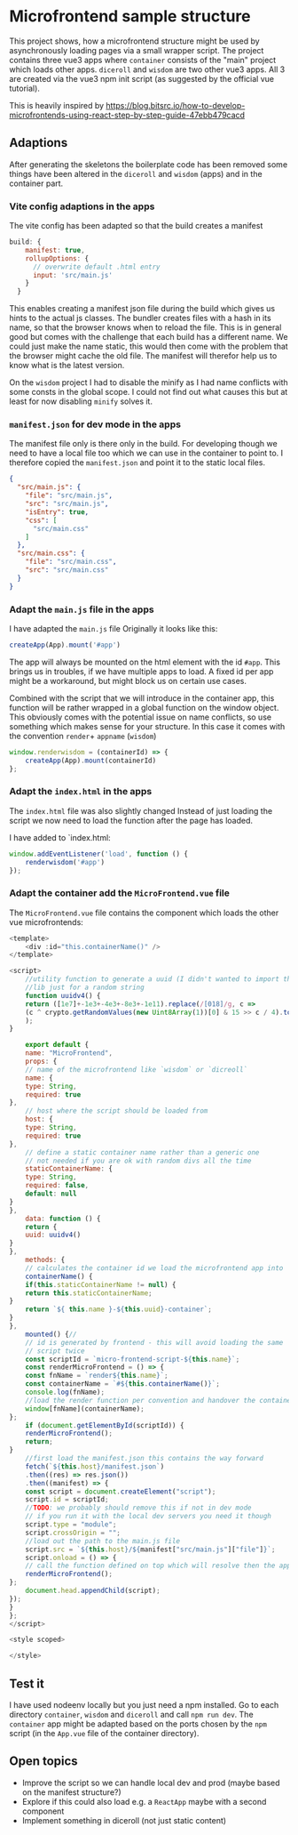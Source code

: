 # Microfrontend sample structure

This project shows, how a microfrontend structure might be used 
by asynchronously loading pages via a small wrapper script. The
project contains three vue3 apps where `container` consists of the
"main" project which loads other apps. `diceroll` and `wisdom` are
two other vue3 apps. All 3 are created via the vue3 npm init script 
(as suggested by the official vue tutorial).

This is heavily inspired by https://blog.bitsrc.io/how-to-develop-microfrontends-using-react-step-by-step-guide-47ebb479cacd

## Adaptions
After generating the skeletons the boilerplate code has been removed
some things have been altered in the `diceroll` and `wisdom` (apps) and
in the container part.

### Vite config adaptions in the apps
The vite config has been adapted so that the build creates a manifest

```js
build: {
    manifest: true,
    rollupOptions: {
      // overwrite default .html entry
      input: 'src/main.js'
    }
  }
```
This enables creating a manifest json file during the build which gives
us hints to the actual js classes. The bundler creates files
with a hash in its name, so that the browser knows when to reload the
file. This is in general good but comes with the challenge that each build 
has a different name. We could just make the name static, this would
then come with the problem that the browser might cache the old file.
The manifest will therefor help us to know what is the latest version.

On the `wisdom` project I had to disable the minify as I had name
conflicts with some consts in the global scope. I could not find out
what causes this but at least for now disabling `minify` solves it.

### `manifest.json` for dev mode in the apps
The manifest file only is there only in the build. For developing though
we need to have a local file too which we can use in the container to point
to. I therefore copied the `manifest.json` and point it to the static
local files. 

```json
{
  "src/main.js": {
    "file": "src/main.js",
    "src": "src/main.js",
    "isEntry": true,
    "css": [
      "src/main.css"
    ]
  },
  "src/main.css": {
    "file": "src/main.css",
    "src": "src/main.css"
  }
}
```


### Adapt the `main.js` file in the apps
I have adapted the `main.js` file
Originally it looks like this:
```js
createApp(App).mount('#app')
```

The app will always be mounted on the html element with the id `#app`.
This brings us in troubles, if we have multiple apps to load. A fixed
id per app might be a workaround, but might block us on certain use
cases.

Combined with the script that we will introduce in the container app,
this function will be rather wrapped in a global function on the window
object. This obviously comes with the potential issue on name conflicts,
so use something which makes sense for your structure.
In this case it comes with the convention `render`+ `appname` (`wisdom`)
```js
window.renderwisdom = (containerId) => {
    createApp(App).mount(containerId)
};
```


### Adapt the `index.html` in the apps
The `index.html` file was also slightly changed
Instead of just loading the script we now need to load the 
function after the page has loaded.

I have added to `index.html:
```js
window.addEventListener('load', function () {
    renderwisdom('#app')
});
```


### Adapt the container add the `MicroFrontend.vue` file
The `MicroFrontend.vue` file contains the component which loads the 
other vue microfrontends:

```js
<template>
    <div :id="this.containerName()" />
</template>

<script>
    //utility function to generate a uuid (I didn't wanted to import the uuid
    //lib just for a random string
    function uuidv4() {
    return ([1e7]+-1e3+-4e3+-8e3+-1e11).replace(/[018]/g, c =>
    (c ^ crypto.getRandomValues(new Uint8Array(1))[0] & 15 >> c / 4).toString(16)
    );
}

    export default {
    name: "MicroFrontend",
    props: {
    // name of the microfrontend like `wisdom` or `dicreoll`
    name: {
    type: String,
    required: true
},
    // host where the script should be loaded from
    host: {
    type: String,
    required: true
},
    // define a static container name rather than a generic one
    // not needed if you are ok with random divs all the time
    staticContainerName: {
    type: String,
    required: false,
    default: null
}
},
    data: function () {
    return {
    uuid: uuidv4()
}
},
    methods: {
    // calculates the container id we load the microfrontend app into
    containerName() {
    if(this.staticContainerName != null) {
    return this.staticContainerName;
}
    return `${ this.name }-${this.uuid}-container`;
}
},
    mounted() {//
    // id is generated by frontend - this will avoid loading the same
    // script twice
    const scriptId = `micro-frontend-script-${this.name}`;
    const renderMicroFrontend = () => {
    const fnName = `render${this.name}`;
    const containerName = `#${this.containerName()}`;
    console.log(fnName);
    //load the render function per convention and handover the container id
    window[fnName](containerName);
};
    if (document.getElementById(scriptId)) {
    renderMicroFrontend();
    return;
}
    //first load the manifest.json this contains the way forward
    fetch(`${this.host}/manifest.json`)
    .then((res) => res.json())
    .then((manifest) => {
    const script = document.createElement("script");
    script.id = scriptId;
    //TODO: we probably should remove this if not in dev mode
    // if you run it with the local dev servers you need it though
    script.type = "module";
    script.crossOrigin = "";
    //load out the path to the main.js file
    script.src = `${this.host}/${manifest["src/main.js"]["file"]}`;
    script.onload = () => {
    // call the function defined on top which will resolve then the app
    renderMicroFrontend();
};
    document.head.appendChild(script);
});
}
};
</script>

<style scoped>

</style>
```

## Test it
I have used nodeenv locally but you just need a npm installed.
Go to each directory `container`, `wisdom` and `diceroll` and
call `npm run dev`. The `container` app might be adapted based
on the ports chosen by the `npm` script (in the `App.vue` file of the
container directory).


## Open topics
* Improve the script so we can handle local dev and prod (maybe based on the manifest structure?)
* Explore if this could also load e.g. a `ReactApp` maybe with a second component
* Implement something in diceroll (not just static content)
